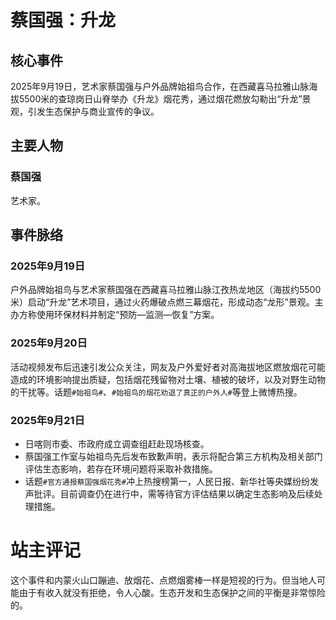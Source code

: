 # 蔡国强：升龙

## 核心事件

2025年9月19日，艺术家蔡国强与户外品牌始祖鸟合作，在西藏喜马拉雅山脉海拔5500米的查琼岗日山脊举办《升龙》烟花秀，通过烟花燃放勾勒出“升龙”景观，引发生态保护与商业宣传的争议。

## 主要人物

### 蔡国强

艺术家。

## 事件脉络

### 2025年9月19日
户外品牌始祖鸟与艺术家蔡国强在西藏喜马拉雅山脉江孜热龙地区（海拔约5500米）启动“升龙”艺术项目，通过火药爆破点燃三幕烟花，形成动态“龙形”景观。主办方称使用环保材料并制定“预防—监测—恢复”方案。

### 2025年9月20日
活动视频发布后迅速引发公众关注，网友及户外爱好者对高海拔地区燃放烟花可能造成的环境影响提出质疑，包括烟花残留物对土壤、植被的破坏，以及对野生动物的干扰等。话题`#始祖鸟#`、`#始祖鸟的烟花劝退了真正的户外人#`等登上微博热搜。

### 2025年9月21日  
- 日喀则市委、市政府成立调查组赶赴现场核查。  
- 蔡国强工作室与始祖鸟先后发布致歉声明，表示将配合第三方机构及相关部门评估生态影响，若存在环境问题将采取补救措施。  
- 话题`#官方通报蔡国强烟花秀#`冲上热搜榜第一，人民日报、新华社等央媒纷纷发声批评。目前调查仍在进行中，需等待官方评估结果以确定生态影响及后续处理措施。


# 站主评记

这个事件和内蒙火山口蹦迪、放烟花、点燃烟雾棒一样是短视的行为。但当地人可能由于有收入就没有拒绝，令人心酸。生态开发和生态保护之间的平衡是非常惊险的。